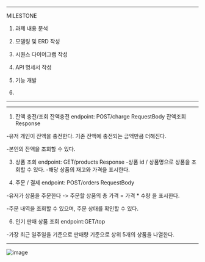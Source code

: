 


************


MILESTONE
1. 과제 내용 분석
2. 모델링 및 ERD 작성
3. 시퀀스 다이어그램 작성
4. API 명세서 작성
5. 기능 개발

6. 
************


************


1. 잔액 충전/조회
잔액충전
endpoint: POST/charge
RequestBody
잔액조회
Response


-유저 개인이 잔액을 충전한다. 기존 잔액에 충전되는 금액만큼 더해진다.


-본인의 잔액을 조회할 수 있다.

3. 상품 조회
endpoint: GET/products
Response
-상품 id / 상품명으로 상품을 조회할 수 있다.
-해당 상품의 재고와 가격을 표시한다.

4. 주문 / 결제
endpoint: POST/orders
RequestBody


-유저가 상품을 주문한다 -> 주문할 상품의 총 가격 = 가격 * 수량 을 표시한다.


-주문 내역을 조회할 수 있으며, 주문 상태를 확인할 수 있다.

6. 인기 판매 상품 조회
endpoint:GET/top


-가장 최근 일주일을 기준으로 판매량 기준으로 상위 5개의 상품을 나열한다.


************

![image](https://github.com/JunilMin/hanghae99_2-/assets/86759172/82106898-1c95-40c6-b81c-e4cae06bc46e)










